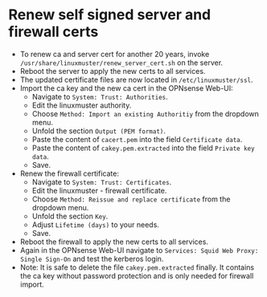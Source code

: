 # Renew self signed server and firewall certs

- To renew ca and server cert for another 20 years, invoke
  `/usr/share/linuxmuster/renew_server_cert.sh`
   on the server.
- Reboot the server to apply the new certs to all services.
- The updated certificate files are now located in `/etc/linuxmuster/ssl`.
- Import the ca key and the new ca cert in the OPNsense Web-UI:
  - Navigate to `System: Trust: Authorities`.
  - Edit the linuxmuster authority.
  - Choose `Method: Import an existing Authoritiy` from the dropdown menu.
  - Unfold the section `Output (PEM format)`.
  - Paste the content of `cacert.pem` into the field `Certificate data`.
  - Paste the content of `cakey.pem.extracted` into the field `Private key data`.
  - Save.
- Renew the firewall certificate:
  - Navigate to `System: Trust: Certificates`.
  - Edit the linuxmuster - firewall certificate.
  - Choose `Method: Reissue and replace certificate` from the dropdown menu.
  - Unfold the section `Key`.
  - Adjust `Lifetime (days)` to your needs.
  - Save.
- Reboot the firewall to apply the new certs to all services.
- Again in the OPNsense Web-UI navigate to `Services: Squid Web Proxy: Single Sign-On` and test the kerberos login.
- Note: It is safe to delete the file `cakey.pem.extracted` finally. It contains the ca key without password protection and is only needed for firewall import.
